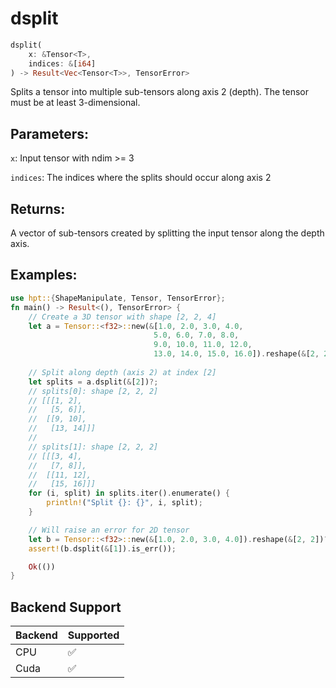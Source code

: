 # dsplit
```rust
dsplit(
    x: &Tensor<T>,
    indices: &[i64]
) -> Result<Vec<Tensor<T>>, TensorError>
```
Splits a tensor into multiple sub-tensors along axis 2 (depth). The tensor must be at least 3-dimensional.

## Parameters:
`x`: Input tensor with ndim >= 3

`indices`: The indices where the splits should occur along axis 2

## Returns:
A vector of sub-tensors created by splitting the input tensor along the depth axis.

## Examples:
```rust
use hpt::{ShapeManipulate, Tensor, TensorError};
fn main() -> Result<(), TensorError> {
    // Create a 3D tensor with shape [2, 2, 4]
    let a = Tensor::<f32>::new(&[1.0, 2.0, 3.0, 4.0,
                                5.0, 6.0, 7.0, 8.0,
                                9.0, 10.0, 11.0, 12.0,
                                13.0, 14.0, 15.0, 16.0]).reshape(&[2, 2, 4])?;
    
    // Split along depth (axis 2) at index [2]
    let splits = a.dsplit(&[2])?;
    // splits[0]: shape [2, 2, 2]
    // [[[1, 2],
    //   [5, 6]],
    //  [[9, 10],
    //   [13, 14]]]
    //
    // splits[1]: shape [2, 2, 2]
    // [[[3, 4],
    //   [7, 8]],
    //  [[11, 12],
    //   [15, 16]]]
    for (i, split) in splits.iter().enumerate() {
        println!("Split {}: {}", i, split);
    }

    // Will raise an error for 2D tensor
    let b = Tensor::<f32>::new(&[1.0, 2.0, 3.0, 4.0]).reshape(&[2, 2])?;
    assert!(b.dsplit(&[1]).is_err());

    Ok(())
}
```
## Backend Support
| Backend | Supported |
|---------|-----------|
| CPU     | ✅         |
| Cuda    | ✅        |